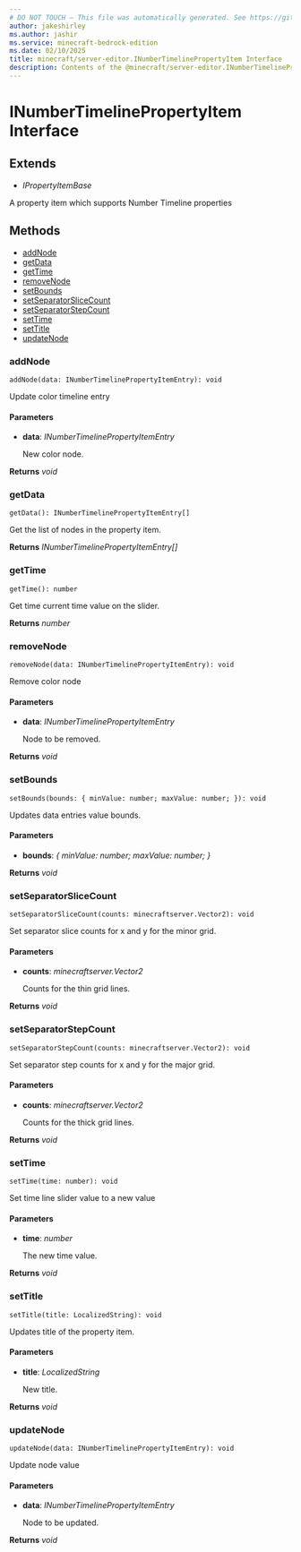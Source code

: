 ```yaml
---
# DO NOT TOUCH — This file was automatically generated. See https://github.com/mojang/minecraftapidocsgenerator to modify descriptions, examples, etc.
author: jakeshirley
ms.author: jashir
ms.service: minecraft-bedrock-edition
ms.date: 02/10/2025
title: minecraft/server-editor.INumberTimelinePropertyItem Interface
description: Contents of the @minecraft/server-editor.INumberTimelinePropertyItem class.
---
```

# INumberTimelinePropertyItem Interface

## Extends
- *IPropertyItemBase*

A property item which supports Number Timeline properties

## Methods
- [addNode](#addnode)
- [getData](#getdata)
- [getTime](#gettime)
- [removeNode](#removenode)
- [setBounds](#setbounds)
- [setSeparatorSliceCount](#setseparatorslicecount)
- [setSeparatorStepCount](#setseparatorstepcount)
- [setTime](#settime)
- [setTitle](#settitle)
- [updateNode](#updatenode)

### **addNode**
`
addNode(data: INumberTimelinePropertyItemEntry): void
`

Update color timeline entry

#### **Parameters**
- **data**: *INumberTimelinePropertyItemEntry*
  
  New color node.

**Returns** *void*

### **getData**
`
getData(): INumberTimelinePropertyItemEntry[]
`

Get the list of nodes in the property item.

**Returns** *INumberTimelinePropertyItemEntry[]*

### **getTime**
`
getTime(): number
`

Get time current time value on the slider.

**Returns** *number*

### **removeNode**
`
removeNode(data: INumberTimelinePropertyItemEntry): void
`

Remove color node

#### **Parameters**
- **data**: *INumberTimelinePropertyItemEntry*
  
  Node to be removed.

**Returns** *void*

### **setBounds**
`
setBounds(bounds: {
        minValue: number;
        maxValue: number;
    }): void
`

Updates data entries value bounds.

#### **Parameters**
- **bounds**: *{
        minValue: number;
        maxValue: number;
    }*

**Returns** *void*

### **setSeparatorSliceCount**
`
setSeparatorSliceCount(counts: minecraftserver.Vector2): void
`

Set separator slice counts for x and y for the minor grid.

#### **Parameters**
- **counts**: *minecraftserver.Vector2*
  
  Counts for the thin grid lines.

**Returns** *void*

### **setSeparatorStepCount**
`
setSeparatorStepCount(counts: minecraftserver.Vector2): void
`

Set separator step counts for x and y for the major grid.

#### **Parameters**
- **counts**: *minecraftserver.Vector2*
  
  Counts for the thick grid lines.

**Returns** *void*

### **setTime**
`
setTime(time: number): void
`

Set time line slider value to a new value

#### **Parameters**
- **time**: *number*
  
  The new time value.

**Returns** *void*

### **setTitle**
`
setTitle(title: LocalizedString): void
`

Updates title of the property item.

#### **Parameters**
- **title**: *LocalizedString*
  
  New title.

**Returns** *void*

### **updateNode**
`
updateNode(data: INumberTimelinePropertyItemEntry): void
`

Update node value

#### **Parameters**
- **data**: *INumberTimelinePropertyItemEntry*
  
  Node to be updated.

**Returns** *void*
